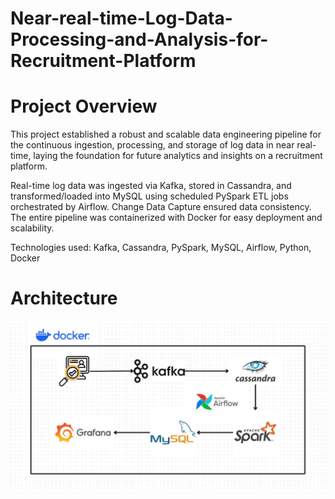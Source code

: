 # Near-real-time-Log-Data-Processing-and-Analysis-for-Recruitment-Platform

# Project Overview
This project established a robust and scalable data engineering pipeline for the continuous ingestion, processing, and storage of log data in near real-time, laying the foundation for future analytics and insights on a recruitment platform.

Real-time log data was ingested via Kafka, stored in Cassandra, and transformed/loaded into MySQL using scheduled PySpark ETL jobs orchestrated by Airflow. Change Data Capture ensured data consistency. The entire pipeline was containerized with Docker for easy deployment and scalability.

Technologies used: Kafka, Cassandra, PySpark, MySQL, Airflow, Python, Docker

# Architecture

![project-pipeline](https://github.com/hien2706/Near-real-time-Log-Data-Processing-and-Analysis-for-Recruitment-Platform/blob/main/images/pipeline-architecture.jpg)
